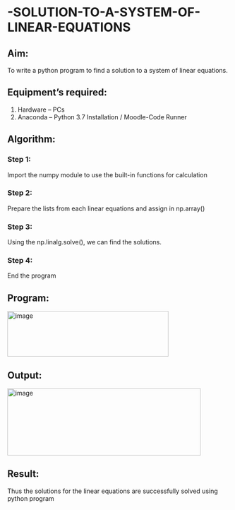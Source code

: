 # -SOLUTION-TO-A-SYSTEM-OF-LINEAR-EQUATIONS
## Aim:
To write a python program to find a solution to a system of linear equations.
## Equipment’s required:
1. 	Hardware – PCs
2. 	Anaconda – Python 3.7 Installation / Moodle-Code Runner
## Algorithm:
### Step 1: 
Import the numpy module to use the built-in functions for calculation
### Step 2: 
Prepare the lists from each linear equations and assign in np.array()
### Step 3: 
Using the np.linalg.solve(), we can find the solutions.
### Step 4: 
End the program
## Program:
<img width="365" height="103" alt="image" src="https://github.com/user-attachments/assets/99e109ca-647b-4d5a-a3d3-529e0c6bfc1c" />


## Output:
<img width="438" height="152" alt="image" src="https://github.com/user-attachments/assets/7dbb8489-648c-41a9-a9cd-80adc24df689" />

## Result: 
Thus the solutions for the linear equations are successfully solved using python program


